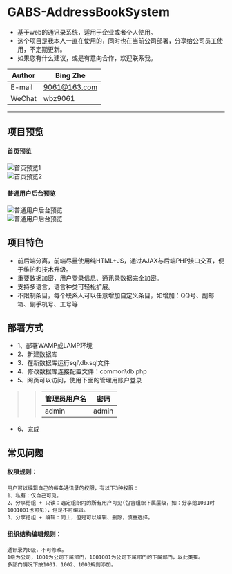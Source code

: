 # GABS-AddressBookSystem
* 基于web的通讯录系统，适用于企业或者个人使用。
* 这个项目是我本人一直在使用的，同时也在当前公司部署，分享给公司员工使用，不定期更新。
* 如果您有什么建议，或是有意向合作，欢迎联系我。

|Author|Bing Zhe|
|---|---
|E-mail|9061@163.com
|WeChat|wbz9061

****

## 项目预览
#### 首页预览
![首页预览1](https://github.com/manier13579/GABS-AddressBookSystem/raw/master/images/readme1.png)  
![首页预览2](https://github.com/manier13579/GABS-AddressBookSystem/raw/master/images/readme2.png)  
#### 普通用户后台预览
![普通用户后台预览](https://github.com/manier13579/GABS-AddressBookSystem/raw/master/images/readme3.png)  
![普通用户后台预览](https://github.com/manier13579/GABS-AddressBookSystem/raw/master/images/readme4.png)  
## 项目特色
* 前后端分离，前端尽量使用纯HTML+JS，通过AJAX与后端PHP接口交互，便于维护和技术升级。
* 重要数据加密，用户登录信息、通讯录数据完全加密。
* 支持多语言，语言种类可轻松扩展。
* 不限制条目，每个联系人可以任意增加自定义条目，如增加：QQ号、副邮箱、副手机号、工号等

## 部署方式
* 1、部署WAMP或LAMP环境
* 2、新建数据库
* 3、在新数据库运行sql\db.sql文件
* 4、修改数据库连接配置文件：common\db.php
* 5、网页可以访问，使用下面的管理用账户登录
>>|管理员用户名|密码|
>>|---|---
>>|admin|admin
* 6、完成

## 常见问题
#### 权限规则：
    用户可以编辑自己的每条通讯录的权限，有以下3种权限：
    1、私有：仅自己可见。
    2、分享给组 + 只读：选定组织内的所有用户可见(包含组织下属层级，如：分享给1001时1001001也可见)，但是不可编辑。
    3、分享给组 + 编辑：同上，但是可以编辑、删除，慎重选择。
    
#### 组织结构编辑规则：
    通讯录为0级，不可修改。
    1级为公司，1001为公司下属部门，1001001为公司下属部门的下属部门，以此类推。
    多部门情况下按1001、1002、1003规则添加。
    
